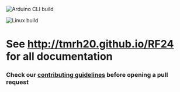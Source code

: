 ![Arduino CLI build](https://github.com/nRF24/RF24/workflows/Arduino%20CLI%20build/badge.svg)

![Linux build](https://github.com/nRF24/RF24/workflows/Linux%20build/badge.svg)

# See http://tmrh20.github.io/RF24 for all documentation

### Check our [contributing guidelines](CONTRIBUTING.md) before opening a pull request
